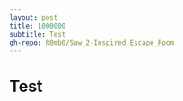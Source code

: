 ```yaml
---
layout: post
title: 1000000
subtitle: Test
gh-repo: R0mb0/Saw_2-Inspired_Escape_Room
---
```


# Test
